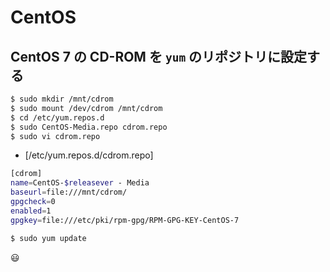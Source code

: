 # CentOS

## CentOS 7 の CD-ROM を `yum` のリポジトリに設定する
```bash
$ sudo mkdir /mnt/cdrom
$ sudo mount /dev/cdrom /mnt/cdrom
$ cd /etc/yum.repos.d
$ sudo CentOS-Media.repo cdrom.repo
$ sudo vi cdrom.repo
```

- [/etc/yum.repos.d/cdrom.repo]
```bash
[cdrom]
name=CentOS-$releasever - Media
baseurl=file:///mnt/cdrom/
gpgcheck=0
enabled=1
gpgkey=file:///etc/pki/rpm-gpg/RPM-GPG-KEY-CentOS-7
```

```bash
$ sudo yum update
```

😃
